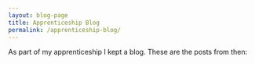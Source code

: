 ```yaml
---
layout: blog-page
title: Apprenticeship Blog
permalink: /apprenticeship-blog/
---
```


As part of my apprenticeship I kept a blog.  These are the posts from then:
